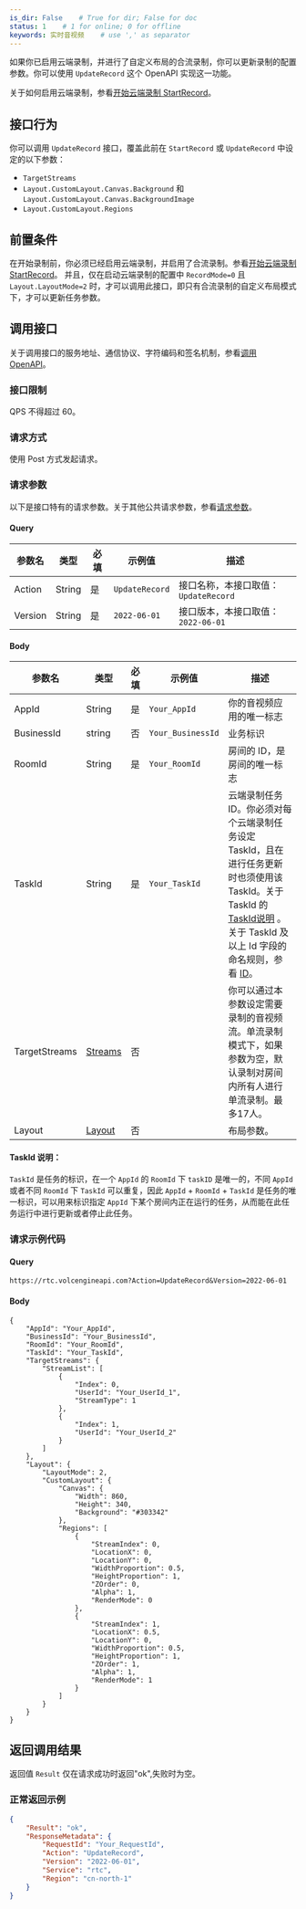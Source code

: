 ```yaml
---
is_dir: False    # True for dir; False for doc
status: 1    # 1 for online; 0 for offline
keywords: 实时音视频    # use ',' as separator
---
```


如果你已启用云端录制，并进行了自定义布局的合流录制，你可以更新录制的配置参数。你可以使用 `UpdateRecord` 这个 OpenAPI 实现这一功能。

关于如何启用云端录制，参看[开始云端录制 StartRecord](115526)。

## 接口行为

你可以调用 `UpdateRecord` 接口，覆盖此前在 `StartRecord` 或 `UpdateRecord` 中设定的以下参数：
- `TargetStreams`
- `Layout.CustomLayout.Canvas.Background` 和 `Layout.CustomLayout.Canvas.BackgroundImage`
- `Layout.CustomLayout.Regions`

## 前置条件
在开始录制前，你必须已经启用云端录制，并启用了合流录制。参看[开始云端录制 StartRecord](115526)。
并且，仅在启动云端录制的配置中 `RecordMode=0` 且 `Layout.LayoutMode=2` 时，才可以调用此接口，即只有合流录制的自定义布局模式下，才可以更新任务参数。

## 调用接口

关于调用接口的服务地址、通信协议、字符编码和签名机制，参看[调用 OpenAPI](69828)。
### 接口限制

QPS 不得超过 60。

### 请求方式

使用 Post 方式发起请求。

### 请求参数

以下是接口特有的请求参数。关于其他公共请求参数，参看[请求参数](69828.md#requestparameters)。

#### Query

|  **参数名**  |  **类型**  |  **必填**  |  **示例值**  |  **描述**  |
| --- | --- | --- | --- | --- |
| Action | String | 是 | `UpdateRecord` | 接口名称，本接口取值：`UpdateRecord` |
| Version | String | 是 | `2022-06-01` | 接口版本，本接口取值：`2022-06-01` |


#### Body

|  **参数名**  |  **类型**  |  **必填**  |  **示例值**  |  **描述**  |
| --- | --- | --- | --- | --- |
| AppId | String | 是 | `Your_AppId` | 你的音视频应用的唯一标志 |
| BusinessId | string | 否 | `Your_BusinessId` | 业务标识 |
| RoomId | String | 是 | `Your_RoomId` | 房间的 ID，是房间的唯一标志 |
| TaskId | String | 是 | `Your_TaskId` | 云端录制任务 ID。你必须对每个云端录制任务设定 TaskId，且在进行任务更新时也须使用该 TaskId。关于 TaskId 的 [TaskId说明](#taskid) 。 关于 TaskId 及以上 Id 字段的命名规则，参看 [ID](115995.md#idname)。|
| TargetStreams| [Streams](115995.md#streams)|否| | 你可以通过本参数设定需要录制的音视频流。单流录制模式下，如果参数为空，默认录制对房间内所有人进行单流录制。最多17人。|
| Layout | [Layout](115995.md#layout)|否| | 布局参数。|

#### <span id="taskid"></span> TaskId 说明：
`TaskId` 是任务的标识，在一个 `AppId` 的 `RoomId` 下 `taskID` 是唯一的，不同 `AppId` 或者不同 `RoomId` 下 `TaskId` 可以重复，因此 `AppId` + `RoomId` + `TaskId` 是任务的唯一标识，可以用来标识指定 `AppId` 下某个房间内正在运行的任务，从而能在此任务运行中进行更新或者停止此任务。


### 请求示例代码

#### Query

```
https://rtc.volcengineapi.com?Action=UpdateRecord&Version=2022-06-01
```

#### Body

```
{
    "AppId": "Your_AppId",
    "BusinessId": "Your_BusinessId",
    "RoomId": "Your_RoomId",
    "TaskId": "Your_TaskId",
    "TargetStreams": {
        "StreamList": [
            {
                "Index": 0,
                "UserId": "Your_UserId_1",
                "StreamType": 1
            },
            {
                "Index": 1,
                "UserId": "Your_UserId_2"
            }
        ]
    },    
    "Layout": {
        "LayoutMode": 2,
        "CustomLayout": {
            "Canvas": {
                "Width": 860,
                "Height": 340,
                "Background": "#303342"
            },
            "Regions": [
                {
                    "StreamIndex": 0,
                    "LocationX": 0,
                    "LocationY": 0,
                    "WidthProportion": 0.5,
                    "HeightProportion": 1,
                    "ZOrder": 0,
                    "Alpha": 1,
                    "RenderMode": 0
                },
                {
                    "StreamIndex": 1,
                    "LocationX": 0.5,
                    "LocationY": 0,
                    "WidthProportion": 0.5,
                    "HeightProportion": 1,
                    "ZOrder": 1,
                    "Alpha": 1,
                    "RenderMode": 1
                }
            ]
        }
    }
}
```

## 返回调用结果

返回值 `Result` 仅在请求成功时返回"ok",失败时为空。

### 正常返回示例
```json
{
    "Result": "ok",
    "ResponseMetadata": {
        "RequestId": "Your_RequestId",
        "Action": "UpdateRecord",
        "Version": "2022-06-01",
        "Service": "rtc",
        "Region": "cn-north-1"
	}
}
```
